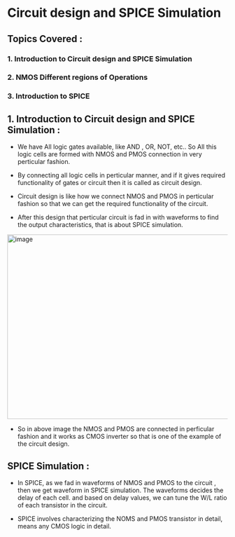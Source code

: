 # Circuit design and SPICE Simulation 

## Topics Covered :

### 1. Introduction to Circuit design and SPICE Simulation

### 2. NMOS Different regions of Operations

### 3. Introduction to SPICE

## 1. Introduction to Circuit design and SPICE Simulation :

* We have All logic gates available, like AND , OR, NOT, etc.. So All this logic cells are formed with NMOS and PMOS connection in very perticular fashion.

* By connecting all logic cells in perticular manner, and if it gives required functionality of gates or circuit then it is called as circuit design.

* Circuit design is like how we connect NMOS and PMOS in perticular fashion so that we can get the required functionality of the circuit.

* After this design that perticular circuit is fad in with waveforms to find the output characteristics, that is about SPICE simulation.



<img width="750" height="421" alt="image" src="https://github.com/user-attachments/assets/c173f704-b0c7-4f74-a08d-421fb7ae59de" />

* So in above image the NMOS and PMOS are connected in perficular fashion and it works as CMOS inverter so that is one of the example of the circuit design.

## SPICE Simulation :

* In SPICE, as we fad in waveforms of NMOS and PMOS to the circuit , then we get waveform in SPICE simulation. The waveforms decides the delay of each cell. and based on delay values, we can tune the W/L ratio of each transistor in the circuit.

* SPICE involves characterizing the NOMS and PMOS transistor in detail, means any CMOS logic in detail.






